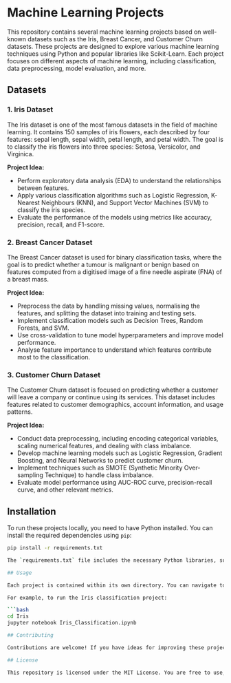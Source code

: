 # Machine Learning Projects

This repository contains several machine learning projects based on well-known datasets such as the Iris, Breast Cancer, and Customer Churn datasets. These projects are designed to explore various machine learning techniques using Python and popular libraries like Scikit-Learn. Each project focuses on different aspects of machine learning, including classification, data preprocessing, model evaluation, and more.

## Datasets

### 1. Iris Dataset
The Iris dataset is one of the most famous datasets in the field of machine learning. It contains 150 samples of iris flowers, each described by four features: sepal length, sepal width, petal length, and petal width. The goal is to classify the iris flowers into three species: Setosa, Versicolor, and Virginica.

**Project Idea:**
- Perform exploratory data analysis (EDA) to understand the relationships between features.
- Apply various classification algorithms such as Logistic Regression, K-Nearest Neighbours (KNN), and Support Vector Machines (SVM) to classify the iris species.
- Evaluate the performance of the models using metrics like accuracy, precision, recall, and F1-score.

### 2. Breast Cancer Dataset
The Breast Cancer dataset is used for binary classification tasks, where the goal is to predict whether a tumour is malignant or benign based on features computed from a digitised image of a fine needle aspirate (FNA) of a breast mass.

**Project Idea:**
- Preprocess the data by handling missing values, normalising the features, and splitting the dataset into training and testing sets.
- Implement classification models such as Decision Trees, Random Forests, and SVM.
- Use cross-validation to tune model hyperparameters and improve model performance.
- Analyse feature importance to understand which features contribute most to the classification.

### 3. Customer Churn Dataset
The Customer Churn dataset is focused on predicting whether a customer will leave a company or continue using its services. This dataset includes features related to customer demographics, account information, and usage patterns.

**Project Idea:**
- Conduct data preprocessing, including encoding categorical variables, scaling numerical features, and dealing with class imbalance.
- Develop machine learning models such as Logistic Regression, Gradient Boosting, and Neural Networks to predict customer churn.
- Implement techniques such as SMOTE (Synthetic Minority Over-sampling Technique) to handle class imbalance.
- Evaluate model performance using AUC-ROC curve, precision-recall curve, and other relevant metrics.

## Installation

To run these projects locally, you need to have Python installed. You can install the required dependencies using `pip`:

```bash
pip install -r requirements.txt

The `requirements.txt` file includes the necessary Python libraries, such as Scikit-Learn, Pandas, and Matplotlib.

## Usage

Each project is contained within its own directory. You can navigate to the relevant directory and run the Jupyter Notebook (`.ipynb`) file to see the code and outputs. The notebooks are structured to guide you through the process of data loading, preprocessing, model training, and evaluation.

For example, to run the Iris classification project:

```bash
cd Iris
jupyter notebook Iris_Classification.ipynb

## Contributing

Contributions are welcome! If you have ideas for improving these projects or adding new ones, feel free to fork this repository, make your changes, and submit a pull request.

## License

This repository is licensed under the MIT License. You are free to use, modify, and distribute the code as per the terms of the license.
